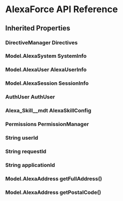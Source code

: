 # AlexaForce API Reference #



## Inherited Properties ##

### DirectiveManager Directives ###

### Model.AlexaSystem SystemInfo ###

### Model.AlexaUser AlexaUserInfo ###

### Model.AlexaSession SessionInfo ###

### AuthUser AuthUser ###

### Alexa_Skill__mdt AlexaSkillConfig ###

### Permissions PermissionManager ###

### String userId ###

### String requestId ###

### String applicationId ###

### Model.AlexaAddress getFullAddress() ###

### Model.AlexaAddress getPostalCode() ###


